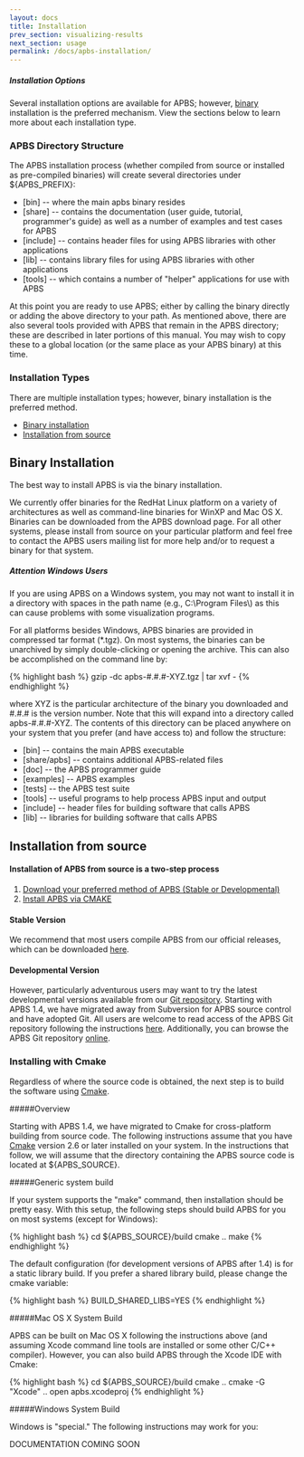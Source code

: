 ```yaml
---
layout: docs
title: Installation
prev_section: visualizing-results
next_section: usage
permalink: /docs/apbs-installation/
---
```


<div class="note info">
  <h5>Installation Options</h5>
  <p>
    Several installation options are available for APBS; however, <a href="#binary">binary</a> installation is the preferred mechanism.
View the sections below to learn more about each installation type.
  </p>
</div>

### APBS Directory Structure

The APBS installation process (whether compiled from source or installed as pre-compiled binaries) will create several directories under ${APBS_PREFIX}:

- [bin] -- where the main apbs binary resides
- [share] -- contains the documentation (user guide, tutorial, programmer's guide) as well as a number of examples  and test cases for APBS
- [include] -- contains header files for using APBS libraries with other applications
- [lib] -- contains library files for using APBS libraries with other applications
- [tools] -- which contains a number of "helper" applications for use with APBS

At this point you are ready to use APBS; either by calling the binary directly or adding the above directory to your path. As mentioned above, there are also several tools provided with APBS that remain in the APBS directory; these are described in later portions of this manual. You may wish to copy these to a global location (or the same place as your APBS binary) at this time.

### Installation Types

<div>
<p>
There are multiple installation types; however, binary installation is the preferred method.
<ul>
<li><a href="http://sobolevnrm.github.io/apbs-pdb2pqr/docs/installation/#binary">Binary installation</a></li>
<li><a href="http://sobolevnrm.github.io/apbs-pdb2pqr/docs/installation/#source">Installation from source</a></li>
</ul>
</p>
</div>

<h2 id="binary">Binary Installation</h2>

The best way to install APBS is via the binary installation.

We currently offer binaries for the RedHat Linux platform on a variety of architectures as well as command-line binaries for WinXP and Mac OS X. Binaries can be downloaded from the APBS download page. For all other systems, please install from source on your particular platform and feel free to contact the APBS users mailing list for more help and/or to request a binary for that system.

<div class="note warning">
  <h5>Attention Windows Users</h5>
  <p>If you are using APBS on a Windows system, you may not want to install it in a directory with spaces in the path name (e.g., C:\Program Files\) as this can cause problems with some visualization programs.</p>
</div>

<p>For all platforms besides Windows, APBS binaries are provided in compressed tar format (*.tgz). On most systems, the binaries can be unarchived by simply double-clicking or opening the archive. This can also be accomplished on the command line by:</p>

{% highlight bash %}
gzip -dc apbs-#.#.#-XYZ.tgz | tar xvf -
{% endhighlight %}

<p>where XYZ is the particular architecture of the binary you downloaded and #.#.# is the version number. Note that this will expand into a directory called apbs-#.#.#-XYZ. The contents of this directory can be placed anywhere on your system that you prefer (and have access to) and follow the structure:</p>

- [bin] -- contains the main APBS executable
- [share/apbs] -- contains additional APBS-related files
- [doc] -- the APBS programmer guide
- [examples] -- APBS examples
- [tests] -- the APBS test suite
- [tools] -- useful programs to help process APBS input and output
- [include] -- header files for building software that calls APBS
- [lib] -- libraries for building software that calls APBS

<h2 id="source">Installation from source</h2>

#### Installation of APBS from source is a two-step process

<p>
<ol>
  <li><a href="#stable">Download your preferred method of APBS (Stable or Developmental)</a></li>
  <li><a href="#installing">Install APBS via CMAKE</a></li>
</ol>
</p>

<h4 id="stable">Stable Version</h4>

<p>We recommend that most users compile APBS from our official releases, which can be downloaded <a href="http://www.poissonboltzmann.org/apbs/downloads" target="_blank">here</a>.</p>

<h4 id="developmental">Developmental Version</h4>

<p>However, particularly adventurous users may want to try the latest developmental versions available from our <a href="http://sourceforge.net/p/apbs/_list/git" target="_blank">Git repository</a>. Starting with APBS 1.4, we have migrated away from Subversion for APBS source control and have adopted Git. All users are welcome to read access of the APBS Git repository following the instructions <a href="http://sourceforge.net/projects/apbs/" target="_blank">here</a>. Additionally, you can browse the APBS Git repository <a href="http://sourceforge.net/p/apbs/_list/git" target="_blank">online</a>.</p>

<h3 id="installing">Installing with Cmake</h3>

<p>Regardless of where the source code is obtained, the next step is to build the software using <a href="http://www.cmake.org/" target="_blank">Cmake</a>.</p>

#####Overview

Starting with APBS 1.4, we have migrated to Cmake for cross-platform building from source code.  The following instructions assume that you have [Cmake](http://www.cmake.org/) version 2.6 or later installed on your system. In the instructions that follow, we will assume that the directory containing the APBS source code is located at ${APBS_SOURCE}.

#####Generic system build

If your system supports the "make" command, then installation should be pretty easy.  With this setup, the following steps should build APBS for you on most systems (except for  Windows):

{% highlight bash %}
cd ${APBS_SOURCE}/build
cmake ..
make
{% endhighlight %}

The default configuration (for development versions of APBS after 1.4) is for a static library build.  If you prefer a shared library build, please change the cmake variable:

{% highlight bash %}
BUILD_SHARED_LIBS=YES
{% endhighlight %}

#####Mac OS X System Build

APBS can be built on Mac OS X following the instructions above (and assuming Xcode command line tools are installed or some other C/C++ compiler).  However, you can also build APBS through the Xcode IDE with Cmake:

{% highlight bash %}
cd ${APBS_SOURCE}/build
cmake ..
cmake -G "Xcode" ..
open apbs.xcodeproj
{% endhighlight %}

#####Windows System Build

Windows is "special."  The following instructions may work for you:

DOCUMENTATION COMING SOON
